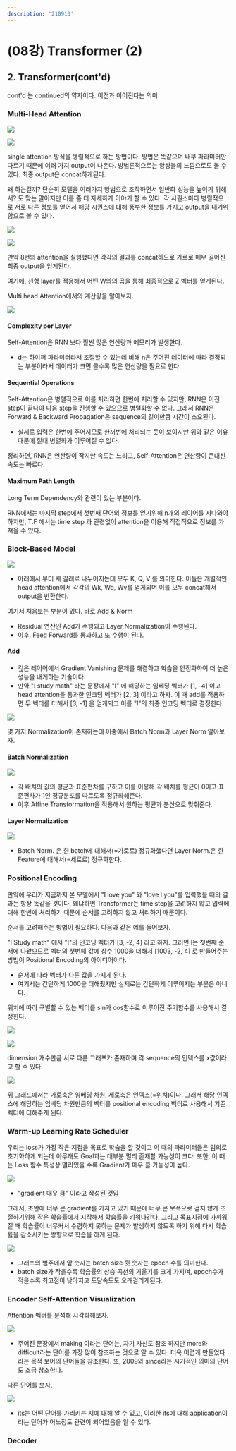 ```yaml
---
description: '210913'
---
```


# \(08강\) Transformer \(2\)

## 2. Transformer\(cont'd\)

cont'd 는 continued의 약자이다. 이전과 이어진다는 의미

### Multi-Head Attention

![](../../../.gitbook/assets/image%20%281151%29.png)

![](../../../.gitbook/assets/image%20%281157%29.png)

single attention 방식을 병렬적으로 하는 방법이다. 방법은 똑같으며 내부 파라미터만 다르기 때문에 여러 가지 output이 나온다. 방법론적으로는 앙상블의 느낌으로도 볼 수 있다. 최종 output은 concat하게된다.

왜 하는걸까? 단순히 모델을 여러가지 방법으로 조작하면서 일반화 성능을 높이기 위해서? 도 맞는 말이지만 이를 좀 더 자세하게 이야기 할 수 있다. 각 시퀀스마다 병렬적으로 서로 다른 정보를 얻어서 해당 시퀀스에 대해 풍부한 정보를 가지고 output을 내기위함으로 볼 수 있다.

![](../../../.gitbook/assets/image%20%281154%29.png)

![](../../../.gitbook/assets/image%20%281162%29.png)

만약 8번의 attention을 실행했다면 각각의 결과를 concat하므로 가로로 매우 길어진 최종 output을 얻게된다.

여기에, 선형 layer를 적용해서 어떤 W와의 곱을 통해 최종적으로 Z 벡터를 얻게된다.

Multi head Attention에서의 계산량을 알아보자.

![](../../../.gitbook/assets/image%20%281147%29.png)

#### Complexity per Layer

Self-Attention은 RNN 보다 훨씬 많은 연산량과 메모리가 발생한다.

* d는 하이퍼 파라미터라서 조절할 수 있는데 비해 n은 주어진 데이터에 따라 결정되는 부분이라서 데이터가 크면 클수록 많은 연산량을 필요로 한다.

#### Sequential Operations

Self-Attention은 병렬적으로 이를 처리하면 한번에 처리할 수 있지만, RNN은 이전 step이 끝나야 다음 step을 진행할 수 있으므로 병렬화할 수 없다. 그래서 RNN은 Forward & Backward Propagation은 sequence의 길이만큼 시간이 소요된다. 

* 실제로 입력은 한번에 주어지므로 한꺼번에 처리되는 듯이 보이지만 위와 같은 이유때문에 절대 병렬화가 이루어질 수 없다.

정리하면, RNN은 연산량이 작지만 속도는 느리고, Self-Attention은 연산량이 큰대신 속도는 빠르다.

#### Maximum Path Length

Long Term Dependency와 관련이 있는 부분이다.

RNN에서는 마지막 step에서 첫번째 단어의 정보를 얻기위해 n개의 레이어를 지나와야 하지만, T.F 에서는 time step 과 관련없이 attention을 이용해 직접적으로 정보를 가져올 수 있다.



### Block-Based Model

![](../../../.gitbook/assets/image%20%281159%29.png)

* 아래에서 부터 세 갈래로 나누어지는데 모두 K, Q, V 를 의미한다. 이들은 개별적인 head attention에서 각각의 Wk, Wq, Wv를 얻게되며 이를 모두 concat해서 output을 반환한다.

여기서 처음보는 부분이 있다. 바로 Add & Norm

* Residual 연산인 Add가 수행되고 Layer Normalization이 수행된다.
* 이후, Feed Forward를 통과하고 또 수행이 된다.

#### Add

* 깊은 레이어에서 Gradient Vanishing 문제를 해결하고 학습을 안정화하여 더 높은 성능을 내게하는 기술이다.
* 만약 "I study math" 라는 문장에서 "I" 에 해당하는 임베딩 벡터가 \[1, -4\] 이고 head attention을 통과한 인코딩 벡터가 \[2, 3\] 이라고 하자. 이 때 add를 적용하면 두 벡터를 더해서 \[3, -1\] 을 얻게되고 이를 "I"의 최종 인코딩 벡터로 결정한다.

![](../../../.gitbook/assets/image%20%281150%29.png)

몇 가지 Normalization이 존재하는데 이중에서 Batch Norm과 Layer Norm 알아보자.

#### Batch Normalization

![](../../../.gitbook/assets/image%20%281139%29.png)

* 각 배치의 값의 평균과 표준편차를 구하고 이를 이용해 각 배치를 평균이 0이고 표준편차가 1인 정규분포를 따르도록 정규화해준다.
* 이후 Affine Transformation을 적용해서 원하는 평균과 분산으로 맞춰준다.

#### Layer Normalization

![](../../../.gitbook/assets/image%20%281138%29.png)

* Batch Norm. 은 한 batch에 대해서\(=가로로\) 정규화했다면 Layer Norm.은 한 Feature에 대해서\(=세로로\) 정규화한다.



### Positional Encoding

만약에 우리가 지금까지 본 모델에서 "I love you" 와 "love I you"를 입력했을 때의 결과는 항상 똑같을 것이다. 왜냐하면 Transformer는 time step을 고려하지 않고 입력에 대해 한번에 처리하기 때문에 순서를 고려하지 않고 처리하기 때문이다.

순서를 고려해주는 방법이 필요하다. 다음과 같은 예를 들어보자.

"I Study math" 에서 "I"의 인코딩 벡터가 \[3, -2, 4\] 라고 하자. 그러면 I는 첫번째 순서에 나왔으므로 벡터의 첫번째 값에 상수 1000을 더해서 \[1003, -2, 4\] 로 만들어주는 방법이 Positional Encoding의 아이디어이다.

* 순서에 따라 벡터가 다른 값을 가지게 된다.
* 여기서는 간단하게 1000을 더해줬지만 실제로는 간단하게 이루어지는 부분은 아니다.

위치에 따라 구별할 수 있는 벡터를 sin과 cos함수로 이루어진 주기함수를 사용해서 결정한다.

![](../../../.gitbook/assets/image%20%281146%29.png)

![](../../../.gitbook/assets/image%20%281141%29.png)

dimension 개수만큼 서로 다른 그래프가 존재하며 각 sequence의 인덱스를 x값이라고 할 수 있다.

![](../../../.gitbook/assets/image%20%281133%29.png)

위 그래프에서는 가로축은 임베딩 차원, 세로축은 인덱스\(=위치\)이다. 그래서 해당 인덱스에 해당하는 임베딩 차원만큼의 벡터를 positional encoding 벡터로 사용해서 기존 벡터에 더해주게 된다.



### Warm-up Learning Rate Scheduler

우리는 loss가 가장 작은 지점을 목표로 학습을 할 것이고 이 때의 파라미터들은 임의로 초기화하게 되는데 아무래도 Goal과는 대부분 멀리 존재할 가능성이 크다. 또한, 이 때는 Loss 함수 특성상 멀리있을 수록 Gradient가 매우 클 가능성이 높다.

![](../../../.gitbook/assets/image%20%281153%29.png)

* "gradient 매우 큼" 이라고 작성된 것임

그래서, 초반에 너무 큰 gradient를 가지고 있기 때문에 너무 큰 보폭으로 걷지 않게 조절하기위해 작은 학습률에서 시작해서 학습률을 키워나간다. 그리고 목표지점에 가까워질 때 학습률이 너무커서 수렴하지 못하는 문제가 발생하지 않도록 하기 위해 다시 학습률을 감소시키는 방향으로 학습을 하게 된다.

![](../../../.gitbook/assets/image%20%281132%29.png)

* 그래프의 범주에서 앞 숫자는 batch size 뒷 숫자는 epoch 수를 의미한다.
* batch size가 작을수록 학습률의 상승 곡선의 기울기를 크게 가지며, epoch수가 적을수록 최고점이 낮아지고 도달속도도 오래걸리게된다.



### Encoder Self-Attention Visualization

Attention 벡터를 분석해 시각화해보자.

![](../../../.gitbook/assets/image%20%281161%29.png)

* 주어진 문장에서 making 이라는 단어는, 자기 자신도 참조 하지만 more와 difficult라는 단어를 가장 많이 참조하는 것으로 알 수 있다. 더욱 어렵게 만들었다라는 목적 보어의 단어들을 참조한다. 또, 2009와 since라는 시기적인 의미의 단어도 조금 참조한다.

다른 단어를 보자.

![](../../../.gitbook/assets/image%20%281142%29.png)

* its는 어떤 단어를 가리키는 지에 대해 알 수 있고, 이러한 its에 대해 application이라는 단어가 어느정도 관련이 되어있음을 알 수 있다.



### Decoder



